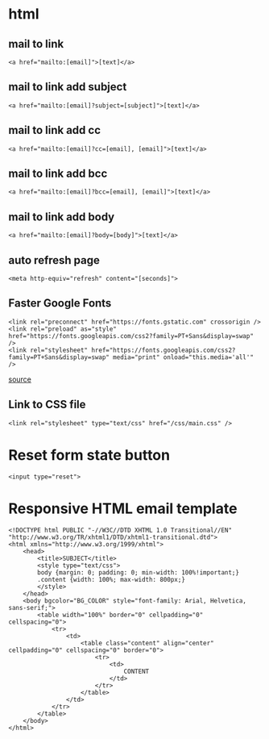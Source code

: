# html

## mail to link

	<a href="mailto:[email]">[text]</a>

## mail to link add subject

	<a href="mailto:[email]?subject=[subject]">[text]</a>

## mail to link add cc

	<a href="mailto:[email]?cc=[email], [email]">[text]</a>

## mail to link add bcc

	<a href="mailto:[email]?bcc=[email], [email]">[text]</a>

## mail to link add body

	<a href="mailto:[email]?body=[body]">[text]</a>

## auto refresh page

	<meta http-equiv="refresh" content="[seconds]">

## Faster Google Fonts

	<link rel="preconnect" href="https://fonts.gstatic.com" crossorigin />
	<link rel="preload" as="style" href="https://fonts.googleapis.com/css2?family=PT+Sans&display=swap" />
	<link rel="stylesheet" href="https://fonts.googleapis.com/css2?family=PT+Sans&display=swap" media="print" onload="this.media='all'" />

[source](https://csswizardry.com/2020/05/the-fastest-google-fonts/)

## Link to CSS file

	<link rel="stylesheet" type="text/css" href="/css/main.css" />

# Reset form state button

	<input type="reset">

# Responsive HTML email template

	<!DOCTYPE html PUBLIC "-//W3C//DTD XHTML 1.0 Transitional//EN" "http://www.w3.org/TR/xhtml1/DTD/xhtml1-transitional.dtd">
	<html xmlns="http://www.w3.org/1999/xhtml">
		<head>
			<title>SUBJECT</title>
			<style type="text/css">
			body {margin: 0; padding: 0; min-width: 100%!important;}
			.content {width: 100%; max-width: 800px;}
			</style>
		</head>
		<body bgcolor="BG_COLOR" style="font-family: Arial, Helvetica, sans-serif;">
			<table width="100%" border="0" cellpadding="0" cellspacing="0">
				<tr>
					<td>
						<table class="content" align="center" cellpadding="0" cellspacing="0" border="0">
							<tr>
								<td>
									CONTENT
								</td>
							</tr>
						</table>
					</td>
				</tr>
			</table>
		</body>
	</html>


